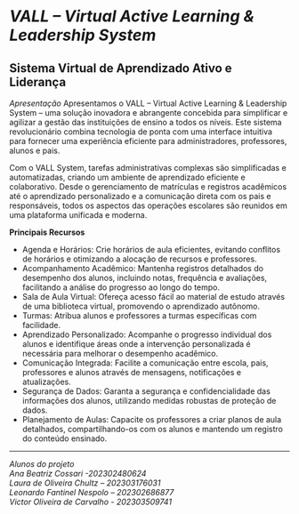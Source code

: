# *VALL – Virtual Active Learning & Leadership System*

Sistema Virtual de Aprendizado Ativo e Liderança
-
*Apresentação*
Apresentamos o VALL – Virtual Active Learning & Leadership System – uma solução inovadora e abrangente concebida para simplificar e agilizar a gestão das instituições de ensino a todos os níveis. Este sistema revolucionário combina tecnologia de ponta com uma interface intuitiva para fornecer uma experiência eficiente para administradores, professores, alunos e pais.

Com o VALL System, tarefas administrativas complexas são simplificadas e automatizadas, criando um ambiente de aprendizado eficiente e colaborativo. Desde o gerenciamento de matrículas e registros acadêmicos até o aprendizado personalizado e a comunicação direta com os pais e responsáveis, todos os aspectos das operações escolares são reunidos em uma plataforma unificada e moderna.

 **Principais Recursos**
- Agenda e Horários: Crie horários de aula eficientes, evitando conflitos de horários e otimizando a alocação de recursos e professores.
- Acompanhamento Acadêmico: Mantenha registros detalhados do desempenho dos alunos, incluindo notas, frequência e avaliações, facilitando a análise do progresso ao longo do tempo.
- Sala de Aula Virtual: Ofereça acesso fácil ao material de estudo através de uma biblioteca virtual, promovendo o aprendizado autônomo.
- Turmas: Atribua alunos e professores a turmas específicas com facilidade.
- Aprendizado Personalizado: Acompanhe o progresso individual dos alunos e identifique áreas onde a intervenção personalizada é necessária para melhorar o desempenho acadêmico.
- Comunicação Integrada: Facilite a comunicação entre escola, pais, professores e alunos através de mensagens, notificações e atualizações.
- Segurança de Dados: Garanta a segurança e confidencialidade das informações dos alunos, utilizando medidas robustas de proteção de dados.
- Planejamento de Aulas: Capacite os professores a criar planos de aula detalhados, compartilhando-os com os alunos e mantendo um registro do conteúdo ensinado.
---

*Alunos do projeto*<br/>
*Ana Beatriz Cossari -202302480624<br/>
Laura de Oliveira Chultz – 202303176031<br/>
Leonardo Fantinel Nespolo – 202302686877<br/>
Victor Oliveira de Carvalho - 202303509741*
